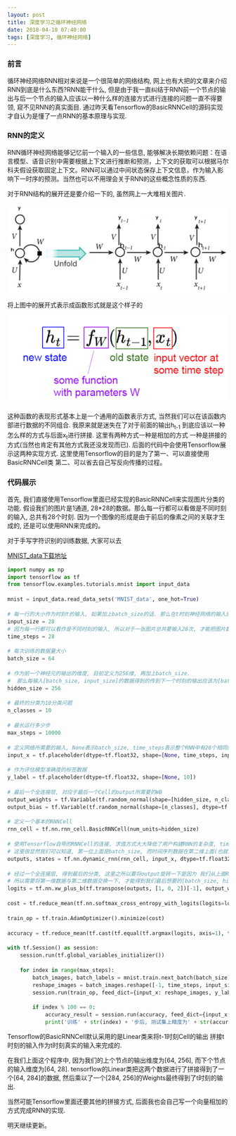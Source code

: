 ```yaml
---
layout: post
title: 深度学习之循环神经网络
date: 2018-04-10 07:40:00
tags: [深度学习, 循环神经网络]
---
```


### 前言

循环神经网络RNN相对来说是一个很简单的网络结构, 网上也有大把的文章来介绍RNN到底是什么东西?RNN能干什么, 但是由于我一直纠结于RNN前一个节点的输出与后一个节点的输入应该以一种什么样的连接方式进行连接的问题一直不得要领, 窥不见RNN的真实面目. 通过昨天看Tensorflow的BasicRNNCell的源码实现才自认为是懂了一点RNN的基本原理与实现.


### RNN的定义

RNN循环神经网络能够记忆前一个输入的一些信息, 能够解决长期依赖问题：在语言模型、语音识别中需要根据上下文进行推断和预测，上下文的获取可以根据马尔科夫假设获取固定上下文。RNN可以通过中间状态保存上下文信息，作为输入影响下一时序的预测。当然也可以不用理会关于RNN的这些概念性质的东西. 

对于RNN结构的展开还是要介绍一下的, 虽然网上一大堆相关图片.

![RNN结构展开形状](/assets/images/2018-04-09-deeplearning-rnn-unfold.png)

将上图中的展开式表示成函数形式就是这个样子的

![RNN的函数表现](/assets/images/2018-04-09-deep-learning-rnn-math.png)

这种函数的表现形式基本上是一个通用的函数表示方式, 当然我们可以在该函数内部进行数据的不同组合. 我原来就是迷失在了对于前面的输出h<sub>t-1</sub> 到底应该以一种怎么样的方式与后面x<sub>t</sub>进行拼接. 这里有两种方式一种是相加的方式 一种是拼接的方式(当然也肯定有其他方式我还没发现而已). 后面的代码中会使用Tensorflow展示这两种实现方式. 这里使用Tensorflow的目的是为了第一、可以直接使用BasicRNNCell类 第二、可以省去自己写反向传播的过程。

### 代码展示

首先, 我们直接使用Tensorflow里面已经实现的BasicRNNCell来实现图片分类的功能. 假设我们的图片是1通道, 28*28的数据。那么每一行都可以看做是不同时刻的输入, 总共有28个时刻. 因为一个图像的形成是由于前后的像素之间的关联才生成的, 还是可以使用RNN来完成的。

对于手写字符识别的训练数据, 大家可以去

[MNIST_data下载地址](http://yann.lecun.com/exdb/mnist/)

```python
import numpy as np
import tensorflow as tf
from tensorflow.examples.tutorials.mnist import input_data

mnist = input_data.read_data_sets('MNIST_data', one_hot=True)

# 每一行的大小作为时刻t的输入, 如果加上batch_size的话. 那么在t时刻神经网络的输入应该是[batch_size, input_size]
input_size = 28
# 因为每一行都可以看作是不同时刻的输入, 所以对于一张图片总共要输入28次, 才能把图片数据用完
time_steps = 28

# 每次训练的数据量大小
batch_size = 64

# 作为前一个神经元的输出的维度, 目前定义为256维, 再加上batch_size.
#  那么每输入[batch_size, input_size]的数据得到的传到下一个时刻的输出应该为[batch_size, hidden_size]
hidden_size = 256

# 最终的分类为10分类问题
n_classes = 10

# 最长运行多少步
max_steps = 10000

# 定义网络所需要的输入, None表示batch_size, time_steps表示整个RNN中有28个相同的Cell连接而成, input_size表示每个时刻的输入大小
input_x = tf.placeholder(dtype=tf.float32, shape=[None, time_steps, input_size])

# 作为评估模型准确度的标签数据
y_label = tf.placeholder(dtype=tf.float32, shape=[None, 10])

# 最后一个全连接层, 对应于最后一个Cell的output所需要的WB
output_weights = tf.Variable(tf.random_normal(shape=[hidden_size, n_classes], dtype=tf.float32))
output_bias = tf.Variable(tf.random_normal(shape=[n_classes], dtype=tf.float32))

# 定义一个基本的RNNCell
rnn_cell = tf.nn.rnn_cell.BasicRNNCell(num_units=hidden_size)

# 使用Tensorflow自带的RNNCell的连接, 求值方式大大降低了用户构建RNN的复杂度, time_major表示第1维的数据是否是时间序列上面的数据
# 这里很显然我们可以知道, 第一位上面是batch_size, 而时间序列数据在第二维上面(也就是图片的28行数据)。所以这里我们选择否
outputs, states = tf.nn.dynamic_rnn(rnn_cell, input_x, dtype=tf.float32, time_major=False)

# 经过一个全连接层, 得到最后的分类, 这里之所以要将output旋转一下是因为 我们从上面RNN得到的输出shape为[batch_size, time_steps, hidden_size]
# 所以需要将第一维数据与第二维数据交换一下, 才能得到我们最后想要的[batch_size, hidden_size]数据
logits = tf.nn.xw_plus_b(tf.transpose(outputs, [1, 0, 2])[-1], output_weights, output_bias)

cost = tf.reduce_mean(tf.nn.softmax_cross_entropy_with_logits(logits=logits, labels=y_label))

train_op = tf.train.AdamOptimizer().minimize(cost)

accuracy = tf.reduce_mean(tf.cast(tf.equal(tf.argmax(logits, axis=1), tf.argmax(y_label, axis=1)), tf.float32))

with tf.Session() as session:
    session.run(tf.global_variables_initializer())

    for index in range(max_steps):
        batch_images, batch_labels = mnist.train.next_batch(batch_size)
        reshape_images = batch_images.reshape([-1, time_steps, input_size])
        session.run(train_op, feed_dict={input_x: reshape_images, y_label: batch_labels})

        if index % 100 == 0:
            accuracy_result = session.run(accuracy, feed_dict={input_x: mnist.test.images.reshape([-1, time_steps, input_size]), y_label: mnist.test.labels})
            print('训练' + str(index) + '步后, 测试集上精度为' + str(accuracy_result))
```

Tensorflow的BasicRNNCell默认采用的是Linear类来将t-1时刻Cell的输出 拼接t时刻的输入作为t时刻真实的输入来完成的.

在我们上面这个程序中, 因为我们的上个节点的输出维度为[64, 256], 而下个节点的输入维度为[64, 28]. tensorflow的Linear类把这两个数据进行了拼接得到了一个[64, 284]的数据, 然后乘以了一个[284, 256]的Weights最终得到了t时刻的输出.

当然可能Tensorflow里面还要其他的拼接方式, 后面我也会自己写一个向量相加的方式完成RNN的实现.

明天继续更新。
